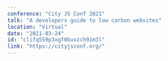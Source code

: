 ```yaml
---
conference: "City JS Conf 2021"
talk: "A developers guide to low carbon websites"
location: "Virtual"
date: "2021-03-24"
id: "clifq559p3xgf0buvzch9im3l"
link: "https://cityjsconf.org/"
---
```


